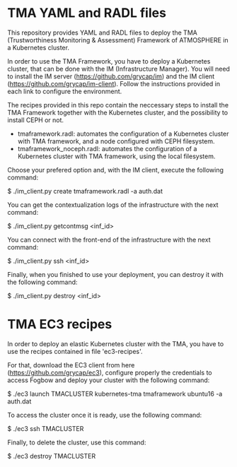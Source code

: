 # TMA YAML and RADL files
This repository provides YAML and RADL files to deploy the TMA (Trustworthiness Monitoring & Assessment) Framework of ATMOSPHERE in a Kubernetes cluster.

In order to use the TMA Framework, you have to deploy a Kubernetes cluster, that can be done with the IM (Infrastructure Manager). You will need to install the IM server (https://github.com/grycap/im) and the IM client (https://github.com/grycap/im-client). Follow the instructions provided in each link to configure the environment.

The recipes provided in this repo contain the neccessary steps to install the TMA Framework together with the Kubernetes cluster, and the possibility to install CEPH or not.

 - tmaframework.radl: automates the configuration of a Kubernetes cluster with TMA framework, and a node configured with CEPH filesystem.
 - tmaframework_noceph.radl: automates the configuration of a Kubernetes cluster with TMA framework, using the local filesystem.

Choose your prefered option and, with the IM client, execute the following command:

$ ./im_client.py create tmaframework.radl -a auth.dat

You can get the contextualization logs of the infrastructure with the next command:

$ ./im_client.py getcontmsg <inf_id>

You can connect with the front-end of the infrastructure with the next command:

$ ./im_client.py ssh <inf_id>

Finally, when you finished to use your deployment, you can destroy it with the following command:

$ ./im_client.py destroy <inf_id>

# TMA EC3 recipes
 In order to deploy an elastic Kubernetes cluster with the TMA, you have to use the recipes contained in file 'ec3-recipes'.
 
 For that, download the EC3 client from here (https://github.com/grycap/ec3), configure properly the credentials to access Fogbow and deploy your cluster with the following command:
 
 $ ./ec3 launch TMACLUSTER kubernetes-tma tmaframework ubuntu16 -a auth.dat
 
 To access the cluster once it is ready, use the following command:
 
 $ ./ec3 ssh TMACLUSTER
 
 Finally, to delete the cluster, use this command:
 
 $ ./ec3 destroy TMACLUSTER
